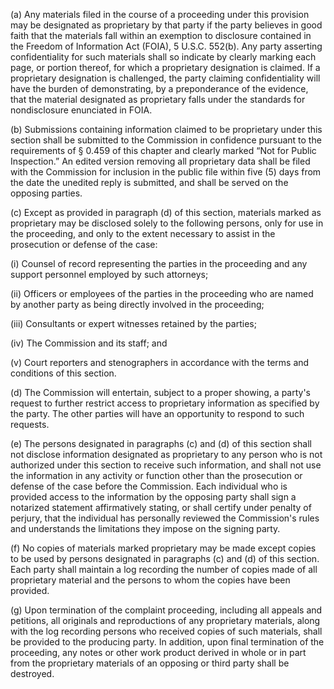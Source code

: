(a) Any materials filed in the course of a proceeding under this provision may be designated as proprietary by that party if the party believes in good faith that the materials fall within an exemption to disclosure contained in the Freedom of Information Act (FOIA), 5 U.S.C. 552(b). Any party asserting confidentiality for such materials shall so indicate by clearly marking each page, or portion thereof, for which a proprietary designation is claimed. If a proprietary designation is challenged, the party claiming confidentiality will have the burden of demonstrating, by a preponderance of the evidence, that the material designated as proprietary falls under the standards for nondisclosure enunciated in FOIA.

(b) Submissions containing information claimed to be proprietary under this section shall be submitted to the Commission in confidence pursuant to the requirements of § 0.459 of this chapter and clearly marked “Not for Public Inspection.” An edited version removing all proprietary data shall be filed with the Commission for inclusion in the public file within five (5) days from the date the unedited reply is submitted, and shall be served on the opposing parties.

(c) Except as provided in paragraph (d) of this section, materials marked as proprietary may be disclosed solely to the following persons, only for use in the proceeding, and only to the extent necessary to assist in the prosecution or defense of the case:

(i) Counsel of record representing the parties in the proceeding and any support personnel employed by such attorneys;

(ii) Officers or employees of the parties in the proceeding who are named by another party as being directly involved in the proceeding;

(iii) Consultants or expert witnesses retained by the parties;

(iv) The Commission and its staff; and
                                    

(v) Court reporters and stenographers in accordance with the terms and conditions of this section.

(d) The Commission will entertain, subject to a proper showing, a party's request to further restrict access to proprietary information as specified by the party. The other parties will have an opportunity to respond to such requests.

(e) The persons designated in paragraphs (c) and (d) of this section shall not disclose information designated as proprietary to any person who is not authorized under this section to receive such information, and shall not use the information in any activity or function other than the prosecution or defense of the case before the Commission. Each individual who is provided access to the information by the opposing party shall sign a notarized statement affirmatively stating, or shall certify under penalty of perjury, that the individual has personally reviewed the Commission's rules and understands the limitations they impose on the signing party.

(f) No copies of materials marked proprietary may be made except copies to be used by persons designated in paragraphs (c) and (d) of this section. Each party shall maintain a log recording the number of copies made of all proprietary material and the persons to whom the copies have been provided.

(g) Upon termination of the complaint proceeding, including all appeals and petitions, all originals and reproductions of any proprietary materials, along with the log recording persons who received copies of such materials, shall be provided to the producing party. In addition, upon final termination of the proceeding, any notes or other work product derived in whole or in part from the proprietary materials of an opposing or third party shall be destroyed.

